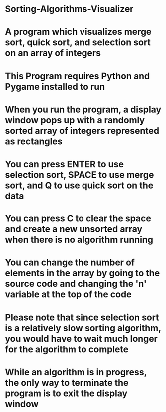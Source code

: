 # Sorting-Algorithms-Visualizer
# A program which visualizes merge sort, quick sort, and selection sort on an array of integers
# This Program requires Python and Pygame installed to run
# When you run the program, a display window pops up with a randomly sorted array of integers represented as rectangles
# You can press ENTER to use selection sort, SPACE to use merge sort, and Q to use quick sort on the data
# You can press C to clear the space and create a new unsorted array when there is no algorithm running
# You can change the number of elements in the array by going to the source code and changing the 'n' variable at the top of the code
# Please note that since selection sort is a relatively slow sorting algorithm, you would have to wait much longer for the algorithm to complete
# While an algorithm is in progress, the only way to terminate the program is to exit the display window
